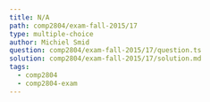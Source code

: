 ```yaml
---
title: N/A
path: comp2804/exam-fall-2015/17
type: multiple-choice
author: Michiel Smid
question: comp2804/exam-fall-2015/17/question.ts
solution: comp2804/exam-fall-2015/17/solution.md
tags:
  - comp2804
  - comp2804-exam
---
```

